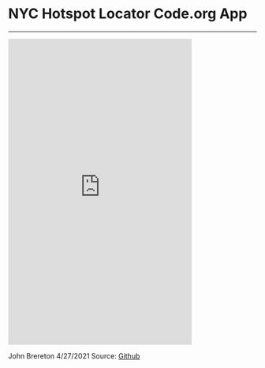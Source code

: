 # NYC Hotspot Locator Code.org App
---

<iframe width="372" height="620" style="border: 0px;" src="https://studio.code.org/projects/applab/9Dz03zbi1JHIcJ2rHklY8a4pPKmypWLozo1iONFKGEw/embed"></iframe>

John Brereton 4/27/2021
Source: [Github](https://github.com/johnBrereton/NYC-Hotspot-Locator)